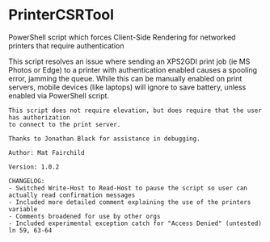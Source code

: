 # PrinterCSRTool
PowerShell script which forces Client-Side Rendering for networked printers that require authentication


This script resolves an issue where sending an XPS2GDI print job (ie MS Photos or Edge)
	to a printer with authentication enabled causes a spooling error, jamming the queue.
	While this can be manually enabled on print servers, mobile devices (like laptops) will ignore 
	to save battery, unless enabled via PowerShell script.
	
	This script does not require elevation, but does require that the user has authorization
	to connect to the print server.
	
	Thanks to Jonathan Black for assistance in debugging.
	
	Author: Mat Fairchild
	
	Version: 1.0.2
	
	CHANGELOG:
	- Switched Write-Host to Read-Host to pause the script so user can actually read confirmation messages
	- Included more detailed comment explaining the use of the printers variable
	- Comments broadened for use by other orgs
	- Included experimental exception catch for "Access Denied" (untested) ln 59, 63-64 
